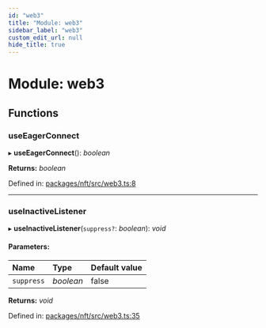 ```yaml
---
id: "web3"
title: "Module: web3"
sidebar_label: "web3"
custom_edit_url: null
hide_title: true
---
```


# Module: web3

## Functions

### useEagerConnect

▸ **useEagerConnect**(): *boolean*

**Returns:** *boolean*

Defined in: [packages/nft/src/web3.ts:8](https://github.com/xr3ngine/xr3ngine/blob/716a06460/packages/nft/src/web3.ts#L8)

___

### useInactiveListener

▸ **useInactiveListener**(`suppress?`: *boolean*): *void*

#### Parameters:

Name | Type | Default value |
:------ | :------ | :------ |
`suppress` | *boolean* | false |

**Returns:** *void*

Defined in: [packages/nft/src/web3.ts:35](https://github.com/xr3ngine/xr3ngine/blob/716a06460/packages/nft/src/web3.ts#L35)
